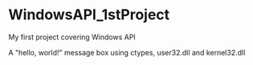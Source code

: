 # WindowsAPI_1stProject

My first project covering Windows API

A "hello, world!" message box using ctypes, user32.dll and kernel32.dll
